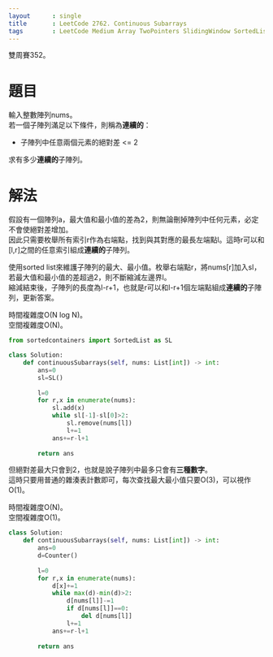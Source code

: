 ```yaml
--- 
layout      : single
title       : LeetCode 2762. Continuous Subarrays
tags        : LeetCode Medium Array TwoPointers SlidingWindow SortedList HashTable
---
```

雙周賽352。

# 題目
輸入整數陣列nums。  
若一個子陣列滿足以下條件，則稱為**連續的**：  
- 子陣列中任意兩個元素的絕對差 <= 2  

求有多少**連續的**子陣列。  

# 解法
假設有一個陣列a，最大值和最小值的差為2，則無論刪掉陣列中任何元素，必定不會使絕對差增加。  
因此只需要枚舉所有索引r作為右端點，找到與其對應的最長左端點l。這時r可以和[l,r]之間的任意索引組成**連續的**子陣列。  

使用sorted list來維護子陣列的最大、最小值。枚舉右端點r，將nums[r]加入sl，若最大值和最小值的差超過2，則不斷縮減左邊界l。  
縮減結束後，子陣列的長度為l-r+1，也就是r可以和l-r+1個左端點組成**連續的**子陣列，更新答案。  

時間複雜度O(N log N)。  
空間複雜度O(N)。  

```python
from sortedcontainers import SortedList as SL

class Solution:
    def continuousSubarrays(self, nums: List[int]) -> int:
        ans=0
        sl=SL()
        
        l=0
        for r,x in enumerate(nums):
            sl.add(x)
            while sl[-1]-sl[0]>2:
                sl.remove(nums[l])
                l+=1
            ans+=r-l+1
            
        return ans
```

但絕對差最大只會到2，也就是說子陣列中最多只會有**三種數字**。  
這時只要用普通的雜湊表計數即可，每次查找最大最小值只要O(3)，可以視作O(1)。  

時間複雜度O(N)。  
空間複雜度O(1)。  

```python
class Solution:
    def continuousSubarrays(self, nums: List[int]) -> int:
        ans=0
        d=Counter()
        
        l=0
        for r,x in enumerate(nums):
            d[x]+=1
            while max(d)-min(d)>2:
                d[nums[l]]-=1
                if d[nums[l]]==0:
                    del d[nums[l]]
                l+=1
            ans+=r-l+1
            
        return ans
```